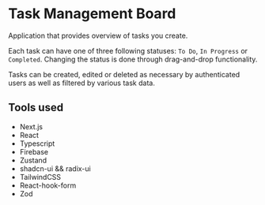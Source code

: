 # Task Management Board

Application that provides overview of tasks you create.

Each task can have one of three following statuses: `To Do`, `In Progress` or `Completed`. Changing the status is done through drag-and-drop functionality.

Tasks can be created, edited or deleted as necessary by authenticated users as well as filtered by various task data.

## Tools used

- Next.js
- React
- Typescript
- Firebase
- Zustand
- shadcn-ui && radix-ui
- TailwindCSS
- React-hook-form
- Zod

